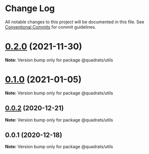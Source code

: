 # Change Log

All notable changes to this project will be documented in this file.
See [Conventional Commits](https://conventionalcommits.org) for commit guidelines.

# [0.2.0](https://github.com/Quadrats/quadrats/compare/v0.1.0...v0.2.0) (2021-11-30)

**Note:** Version bump only for package @quadrats/utils

# [0.1.0](https://github.com/Quadrats/quadrats/compare/v0.0.2...v0.1.0) (2021-01-05)

**Note:** Version bump only for package @quadrats/utils

## [0.0.2](https://github.com/Quadrats/quadrats/compare/v0.0.1...v0.0.2) (2020-12-21)

**Note:** Version bump only for package @quadrats/utils

## 0.0.1 (2020-12-18)

**Note:** Version bump only for package @quadrats/utils
